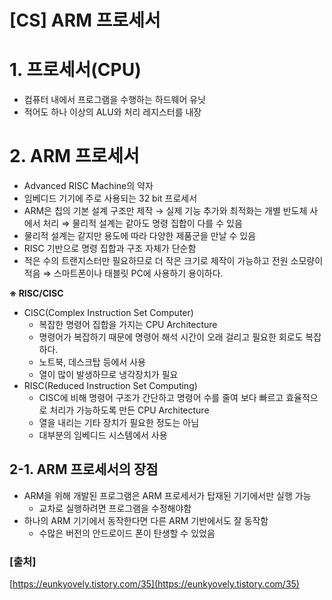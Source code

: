 # [CS] ARM 프로세서

# 1. 프로세서(CPU)

- 컴퓨터 내에서 프로그램을 수행하는 하드웨어 유닛
- 적어도 하나 이상의 ALU와 처리 레지스터를 내장

# 2. ARM 프로세서

- Advanced RISC Machine의 약자
- 임베디드 기기에 주로 사용되는 32 bit 프로세서
- ARM은 칩의 기본 설계 구조만 제작 → 실제 기능 추가와 최적화는 개별 반도체 사에서 처리 ⇒ 물리적 설계는 같아도 명령 집합이 다를 수 있음
- 물리적 설계는 같지만 용도에 따라 다양한 제품군을 만날 수 있음
- RISC 기반으로 명령 집합과 구조 자체가 단순함
- 적은 수의 트랜지스터만 필요하므로 더 작은 크기로 제작이 가능하고 전원 소모량이 적음 ⇒ 스마트폰이나 태블릿 PC에 사용하기 용이하다.

**※ RISC/CISC**

- CISC(Complex Instruction Set Computer)
    - 복잡한 명령어 집합을 가지는 CPU Architecture
    - 명령어가 복잡하기 때문에 명령어 해석 시간이 오래 걸리고 필요한 회로도 복잡하다.
    - 노트북, 데스크탑 등에서 사용
    - 열이 많이 발생하므로 냉각장치가 필요
- RISC(Reduced Instruction Set Computing)
    - CISC에 비해 명령어 구조가 간단하고 명령어 수를 줄여 보다 빠르고 효율적으로 처리가 가능하도록 만든 CPU Architecture
    - 열을 내리는 기타 장치가 필요한 정도는 아님
    - 대부분의 임베디드 시스템에서 사용
    

## 2-1. ARM 프로세서의 장점

- ARM을 위해 개발된 프로그램은 ARM 프로세서가 탑재된 기기에서만 실행 가능
    - 교차로 실행하려면 프로그램을 수정해야함
- 하나의 ARM 기기에서 동작한다면 다른 ARM 기반에서도 잘 동작함
    - 수많은 버전의 안드로이드 폰이 탄생할 수 있었음
    

### [출처]

[https://eunkyovely.tistory.com/35](https://eunkyovely.tistory.com/35)